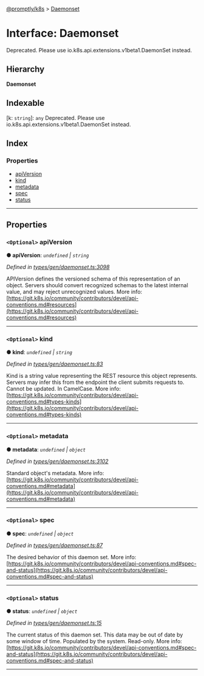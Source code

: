 [@promptly/k8s](../README.md) > [Daemonset](../interfaces/daemonset.md)

# Interface: Daemonset

Deprecated. Please use io.k8s.api.extensions.v1beta1.DaemonSet instead.

## Hierarchy

**Daemonset**

## Indexable

\[k: `string`\]:&nbsp;`any`
Deprecated. Please use io.k8s.api.extensions.v1beta1.DaemonSet instead.

## Index

### Properties

* [apiVersion](daemonset.md#apiversion)
* [kind](daemonset.md#kind)
* [metadata](daemonset.md#metadata)
* [spec](daemonset.md#spec)
* [status](daemonset.md#status)

---

## Properties

<a id="apiversion"></a>

### `<Optional>` apiVersion

**● apiVersion**: *`undefined` \| `string`*

*Defined in [types/gen/daemonset.ts:3098](https://github.com/rzane/k8s/blob/67fb0bc/src/types/gen/daemonset.ts#L3098)*

APIVersion defines the versioned schema of this representation of an object. Servers should convert recognized schemas to the latest internal value, and may reject unrecognized values. More info: [https://git.k8s.io/community/contributors/devel/api-conventions.md#resources](https://git.k8s.io/community/contributors/devel/api-conventions.md#resources)

___
<a id="kind"></a>

### `<Optional>` kind

**● kind**: *`undefined` \| `string`*

*Defined in [types/gen/daemonset.ts:83](https://github.com/rzane/k8s/blob/67fb0bc/src/types/gen/daemonset.ts#L83)*

Kind is a string value representing the REST resource this object represents. Servers may infer this from the endpoint the client submits requests to. Cannot be updated. In CamelCase. More info: [https://git.k8s.io/community/contributors/devel/api-conventions.md#types-kinds](https://git.k8s.io/community/contributors/devel/api-conventions.md#types-kinds)

___
<a id="metadata"></a>

### `<Optional>` metadata

**● metadata**: *`undefined` \| `object`*

*Defined in [types/gen/daemonset.ts:3102](https://github.com/rzane/k8s/blob/67fb0bc/src/types/gen/daemonset.ts#L3102)*

Standard object's metadata. More info: [https://git.k8s.io/community/contributors/devel/api-conventions.md#metadata](https://git.k8s.io/community/contributors/devel/api-conventions.md#metadata)

___
<a id="spec"></a>

### `<Optional>` spec

**● spec**: *`undefined` \| `object`*

*Defined in [types/gen/daemonset.ts:87](https://github.com/rzane/k8s/blob/67fb0bc/src/types/gen/daemonset.ts#L87)*

The desired behavior of this daemon set. More info: [https://git.k8s.io/community/contributors/devel/api-conventions.md#spec-and-status](https://git.k8s.io/community/contributors/devel/api-conventions.md#spec-and-status)

___
<a id="status"></a>

### `<Optional>` status

**● status**: *`undefined` \| `object`*

*Defined in [types/gen/daemonset.ts:15](https://github.com/rzane/k8s/blob/67fb0bc/src/types/gen/daemonset.ts#L15)*

The current status of this daemon set. This data may be out of date by some window of time. Populated by the system. Read-only. More info: [https://git.k8s.io/community/contributors/devel/api-conventions.md#spec-and-status](https://git.k8s.io/community/contributors/devel/api-conventions.md#spec-and-status)

___

